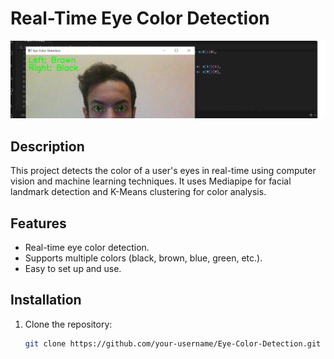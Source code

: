 # Real-Time Eye Color Detection
![TEST](test.PNG)

## Description
This project detects the color of a user's eyes in real-time using computer vision and machine learning techniques. It uses Mediapipe for facial landmark detection and K-Means clustering for color analysis.

## Features
- Real-time eye color detection.
- Supports multiple colors (black, brown, blue, green, etc.).
- Easy to set up and use.

## Installation
1. Clone the repository:
   ```bash
   git clone https://github.com/your-username/Eye-Color-Detection.git
